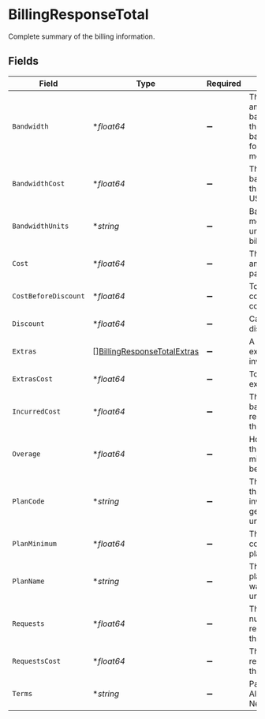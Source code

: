 # BillingResponseTotal

Complete summary of the billing information.


## Fields

| Field                                                                                | Type                                                                                 | Required                                                                             | Description                                                                          |
| ------------------------------------------------------------------------------------ | ------------------------------------------------------------------------------------ | ------------------------------------------------------------------------------------ | ------------------------------------------------------------------------------------ |
| `Bandwidth`                                                                          | **float64*                                                                           | :heavy_minus_sign:                                                                   | The total amount of bandwidth used this month (See bandwidth_units for measurement). |
| `BandwidthCost`                                                                      | **float64*                                                                           | :heavy_minus_sign:                                                                   | The cost of the bandwidth used this month in USD.                                    |
| `BandwidthUnits`                                                                     | **string*                                                                            | :heavy_minus_sign:                                                                   | Bandwidth measurement units based on billing plan.                                   |
| `Cost`                                                                               | **float64*                                                                           | :heavy_minus_sign:                                                                   | The final amount to be paid.                                                         |
| `CostBeforeDiscount`                                                                 | **float64*                                                                           | :heavy_minus_sign:                                                                   | Total incurred cost plus extras cost.                                                |
| `Discount`                                                                           | **float64*                                                                           | :heavy_minus_sign:                                                                   | Calculated discount rate.                                                            |
| `Extras`                                                                             | [][BillingResponseTotalExtras](../../models/shared/billingresponsetotalextras.md)    | :heavy_minus_sign:                                                                   | A list of any extras for this invoice.                                               |
| `ExtrasCost`                                                                         | **float64*                                                                           | :heavy_minus_sign:                                                                   | Total cost of all extras.                                                            |
| `IncurredCost`                                                                       | **float64*                                                                           | :heavy_minus_sign:                                                                   | The total cost of bandwidth and requests used this month.                            |
| `Overage`                                                                            | **float64*                                                                           | :heavy_minus_sign:                                                                   | How much over the plan minimum has been incurred.                                    |
| `PlanCode`                                                                           | **string*                                                                            | :heavy_minus_sign:                                                                   | The short code the plan this invoice was generated under.                            |
| `PlanMinimum`                                                                        | **float64*                                                                           | :heavy_minus_sign:                                                                   | The minimum cost of this plan.                                                       |
| `PlanName`                                                                           | **string*                                                                            | :heavy_minus_sign:                                                                   | The name of the plan this invoice was generated under.                               |
| `Requests`                                                                           | **float64*                                                                           | :heavy_minus_sign:                                                                   | The total number of requests used this month.                                        |
| `RequestsCost`                                                                       | **float64*                                                                           | :heavy_minus_sign:                                                                   | The cost of the requests used this month.                                            |
| `Terms`                                                                              | **string*                                                                            | :heavy_minus_sign:                                                                   | Payment terms. Almost always Net15.                                                  |